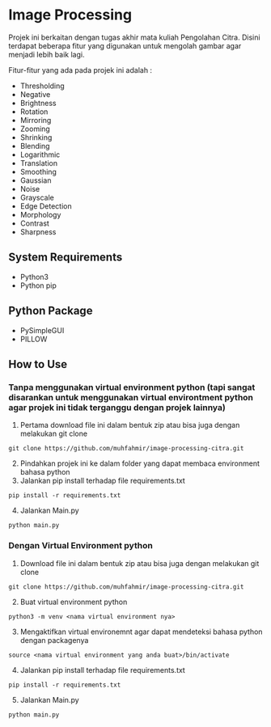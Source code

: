 # Image Processing
Projek ini berkaitan dengan tugas akhir mata kuliah Pengolahan Citra. Disini terdapat beberapa fitur yang digunakan untuk mengolah gambar agar menjadi lebih baik lagi.

Fitur-fitur yang ada pada projek ini adalah :
- Thresholding
- Negative
- Brightness
- Rotation
- Mirroring
- Zooming
- Shrinking
- Blending
- Logarithmic 
- Translation
- Smoothing
- Gaussian
- Noise 
- Grayscale
- Edge Detection
- Morphology
- Contrast
- Sharpness

## System Requirements
- Python3
- Python pip

## Python Package
- PySimpleGUI
- PILLOW

## How to Use
### Tanpa menggunakan virtual environment python (tapi sangat disarankan untuk menggunakan virtual environtment python agar projek ini tidak terganggu dengan projek lainnya)
1. Pertama download file ini dalam bentuk zip atau bisa juga dengan melakukan git clone
``` 
git clone https://github.com/muhfahmir/image-processing-citra.git
```
2. Pindahkan projek ini ke dalam folder yang dapat membaca environment bahasa python
3. Jalankan pip install terhadap file requirements.txt
```
pip install -r requirements.txt
```
4. Jalankan Main.py
``` 
python main.py
```

### Dengan Virtual Environment python
1. Download file ini dalam bentuk zip atau bisa juga dengan melakukan git clone
``` 
git clone https://github.com/muhfahmir/image-processing-citra.git
```
2. Buat virtual environment python 
```
python3 -m venv <nama virtual environment nya>
```
3. Mengaktifkan virtual environemnt agar dapat mendeteksi bahasa python dengan packagenya 
```
source <nama virtual environment yang anda buat>/bin/activate
```
4. Jalankan pip install terhadap file requirements.txt
```
pip install -r requirements.txt
```
5. Jalankan Main.py
``` 
python main.py
```

